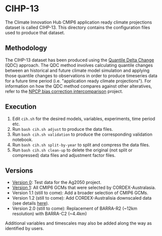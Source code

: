 # CIHP-13

The Climate Innovation Hub CMIP6 application ready climate projections dataset is called CIHP-13.
This directory contains the configuration files used to produce that dataset.

## Methodology

The CIHP-13 dataset has been produced using the
[Quantile Delta Change](https://github.com/climate-innovation-hub/qqscale/blob/master/docs/method_qdc.md) (QDC) approach.
The QDC method involves calculating quantile changes between an historical and future climate model simulation
and applying those quantile changes to observations in order to produce timeseries data for a future time period
(i.e. "application ready climate projections").
For information on how the QDC method compares against other alteratives,
refer to the [NPCP bias correction intercomparison](https://github.com/AusClimateService/npcp) project.

## Execution

1. Edit `cih.sh` for the desired models, variables, experiments, time period etc.  
1. Run `bash cih.sh adjust` to produce the data files.  
1. Run `bash cih.sh validation` to produce the corresponding validation notebook.  
1. Run `bash cih.sh split-by-year` to split and compress the data files.  
1. Run `bash cih.sh clean-up` to delete the original (not split or compressed) data files and adjustment factor files. 

## Versions

- [Version 0](cihp13_v0.md): Test data for the Ag2050 project.
- [Version 1](cihp13_v1.md): All CMIP6 GCMs that were selected by CORDEX-Australasia.
- Version 1.1 (still to come): Add a broader selection of CMIP6 GCMs.
- Version 1.2 (still to come): Add CORDEX-Australisia downscaled data (see details [here](https://opus.nci.org.au/display/CMIP/CMIP6-CORDEX+datasets)). 
- Version 2.0 (still to come): Replacement of BARRA-R2 (~12km resolution) with BARRA-C2 (~4.4km)

Additional variables and timescales may also be added along the way as identified by users.


